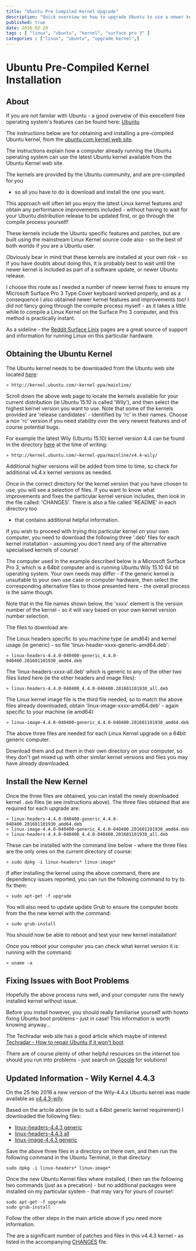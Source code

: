 ```yaml
---
title: "Ubuntu Pre Compiled Kernel Upgrade"
description: "Quick overview on how to upgrade Ubuntu to use a newer kernel - without compiling a new Linux kernel yourself"
published: true
date: 2016-02-20
tags : [ "linux", "ubuntu", "kernel", "surface pro 3" ]
categories : ["linux", "ubuntu", "upgrade kernel",]
---
```

# Ubuntu Pre-Compiled Kernel Installation

## About

If you are not familar with Ubuntu - a good overveiw of this execellent free
operating system's features can be found here: [Ubuntu](http://www.ubuntu.com/desktop/features)

The instructions below are for obtaining and installing a pre-compiled Ubuntu
kernel, from the [ubuntu.com kernel web site](http://kernel.ubuntu.com/).

The instructions explain how a computer already running the Ubuntu operating
system can use the latest Ubuntu kernel available from the Ubuntu Kernel web
site.

The kernels are provided by the Ubuntu community, and are pre-compiled for you
- so all you have to do is download and install the one you want.

This approach will often let you enjoy the latest Linux kernel features and
obtain any performance improvements included - without having to wait for your
Ubuntu distribution release to be updated first, or go through the compile
process yourself!

These kernels include the Ubuntu specific features and patches, but are built
using the mainstream Linux Kernel source code also - so the best of both
worlds if you are a Ubuntu user.

Obviously bear in mind that these kernels are installed at your own risk - so
if you have doubts about doing this, it is probably best to wait until the
newer kernel is included as part of a software update, or newer Ubuntu
release.

I choose this route as I needed a number of newer kernel fixes to ensure my
Microsoft Surface Pro 3 Type Cover keyboard worked properly, and as a
consequence I also obtained newer kernel features and improvements too! I did
not fancy going through the compile process myself - as it takes a little while
to compile a Linux Kernel on the Surface Pro 3 computer, and this method is
practically instant. 

As a sideline - the [Reddit Surface
Linix](https://www.reddit.com/r/surfacelinux) pages are a great source of
support and information for running Linux on this particular hardware.


## Obtaining the Ubuntu Kernel

The Ubuntu kernel needs to be downloaded from the Ubuntu web site located
[here](http://kernel.ubuntu.com/~kernel-ppa/mainline/):

	» http://kernel.ubuntu.com/~kernel-ppa/mainline/

Scroll down the above web page to locate the kernels available for your
current distribution (ie Ubuntu 15.10 is called 'Wily'), and then select the
highest kernel version you want to use. Note that some of the kernels provided
are 'release candidates' - identified by 'rc' in their names. Choose a non
'rc' version if you need stability over the very newest features and of course
potential bugs.

For example the latest Wily (Ubuntu 15.10) kernel version 4.4 can be found in
the directory [here](http://kernel.ubuntu.com/~kernel-ppa/mainline/v4.4-wily/) at the time of writing:

	» http://kernel.ubuntu.com/~kernel-ppa/mainline/v4.4-wily/

Additional higher versions will be added from time to time, so check for
additional v4.4.x kernel versions as needed.

Once in the correct directory for the kernel version that you have chosen to
use, you will see a selection of files. If you want to know what improvements
and fixes the particular kernel version includes, then look in the file
called: 'CHANGES'. There is also a file called 'README' in each directory too
- that contains additional helpful information.

If you wish to proceed with trying this particular kernel on your own
computer, you need to download the following three '.deb' files for each
kernel installation - assuming you don't need any of the alternative
specialised kernels of course!

The computer used in the example described below is a Microsoft Surface Pro 3,
which is a 64bit computer and is running Ubuntu Wily 15.10 64 bit operating
system. Your own needs may differ - if the generic kernel is unsuitable to your
own use case or computer hardware, then select the corresponding alternative
files to those presented here - the overall process is the same though.

Note that in the file names shown below, the 'xxxx' element is the version
number of the kernel - so it will vary based on your own kernel version number
selection.

The files to download are:

The Linux headers specific to you machine type (ie amd64) and kernel
usage (ie generic) - so file 'linux-header-xxxx-generic-amd64.deb':

	» linux-headers-4.4.0-040400-generic_4.4.0-040400.201601101930_amd64.deb

The 'linux-headers-xxxx-all.deb' which is generic to any of the other
two files listed here (ie the other headers and image files):

	» linux-headers-4.4.0-040400_4.4.0-040400.201601101930_all.deb

The Linux kernel image file is the third file needed, so to match the above
files already downloaded, obtain 'linux-image-xxxx-amd64.deb' - again specific
to your machine (ie amd64):

	» linux-image-4.4.0-040400-generic_4.4.0-040400.201601101930_amd64.deb

The above three files are needed for each Linux Kernel upgrade on a 64bit
generic computer.

Download them and put them in their own directory on your computer, so they
don't get mixed up with other similar kernel versions and files you may have
already downloaded.


## Install the New Kernel

Once the three files are obtained, you can install the newly downloaded kernel
`.deb` files (ie see instructions above). The three files obtained that are
required for each upgrade are:

	» linux-headers-4.4.0-040400-generic_4.4.0-040400.201601101930_amd64.deb
	» linux-image-4.4.0-040400-generic_4.4.0-040400.201601101930_amd64.deb
	» linux-headers-4.4.0-040400_4.4.0-040400.201601101930_all.deb

These can be installed with the command line below - where the three files are
the only ones on the current directory of course:

	» sudo dpkg -i linux-headers* linux-image*

If after installing the kernel using the above command, there are dependency
issues reported, you can run the following command to try to fix them:

	» sudo apt-get -f upgrade

You will also need to update update Grub to ensure the computer boots
from the the new kernel with the command:

	» sudo grub-install

You should now be able to reboot and test your new kernel installation!

Once you reboot your computer you can check what kernel version it is running
with the command:

	» uname -a
	
## Fixing Issues with Boot Problems

Hopefully the above process runs well, and your computer runs the newly
installed kernel without issue. 

Before you install however, you should really familiarise yourself with howto
fixing Ubuntu boot problems - just in case! This information is worth knowing
anyway...

The Techradar web site has a good article which maybe of interest [Techradar -
How to repair Ubuntu if it won't
boot](http://www.techradar.com/how-to/computing/how-to-boot-repair-ubuntu-1315203)

There are of course plenty of other helpful resources on the internet too
should you run into problems - just search on
[Google](https://www.google.co.uk/webhp?sourceid=chrome-instant&ion=1&espv=2&ie=UTF-8#q=ubuntu%20boot%20failure)
for solutions!

## Updated Information - Wily Kernel 4.4.3

On the 25 feb 2016 a new version of the Wily-4.4.x Ubuntu kernel was made
available as
[v4.4.3-wily](http://kernel.ubuntu.com/~kernel-ppa/mainline/v4.4.3-wily/).

Based on the artcile above (ie to suit a 64bit generic kernel requirement) I downloaded the
following files:

 - [linux-headers-4.4.3 generic](http://kernel.ubuntu.com/~kernel-ppa/mainline/v4.4.3-wily/linux-headers-4.4.3-040403-generic_4.4.3-040403.201602251634_amd64.deb)
 - [linux-headers-4.4.3 all](http://kernel.ubuntu.com/~kernel-ppa/mainline/v4.4.3-wily/linux-headers-4.4.3-040403_4.4.3-040403.201602251634_all.deb)
 - [linux-image-4.4.3 generic](http://kernel.ubuntu.com/~kernel-ppa/mainline/v4.4.3-wily/linux-image-4.4.3-040403-generic_4.4.3-040403.201602251634_amd64.deb)

Save the above three files in a directory on there own, and then run the
following command in the Ubuntu Terminal, in that directory:
```
sudo dpkg -i linux-headers* linux-image*
```
Once the new Ubuntu Kernel files where installed, I then ran the following two
commands (just as a precation) - but no additional packages were installed on my
particular system - that may vary for yours of course!:
```
sudo apt-get -f upgrade
sudo grub-install
```
Follow the other steps in the main article above if you need more information.

The are a significant number of patches and files in this v4.4.3 kernel - as
listed in the accompanying
[CHANGES](http://kernel.ubuntu.com/~kernel-ppa/mainline/v4.4.3-wily/CHANGES)
file.

